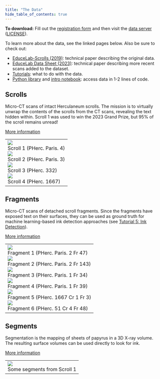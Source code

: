 ```yaml
---
title: "The Data"
hide_table_of_contents: true
---
```


<head>
  <html data-theme="dark" />

  <meta
    name="description"
    content="A $1,000,000+ machine learning and computer vision competition"
  />

  <meta property="og:type" content="website" />
  <meta property="og:url" content="https://scrollprize.org" />
  <meta property="og:title" content="Vesuvius Challenge" />
  <meta
    property="og:description"
    content="A $1,000,000+ machine learning and computer vision competition"
  />
  <meta
    property="og:image"
    content="https://scrollprize.org/img/social/opengraph.jpg"
  />

  <meta property="twitter:card" content="summary_large_image" />
  <meta property="twitter:url" content="https://scrollprize.org" />
  <meta property="twitter:title" content="Vesuvius Challenge" />
  <meta
    property="twitter:description"
    content="A $1,000,000+ machine learning and computer vision competition"
  />
  <meta
    property="twitter:image"
    content="https://scrollprize.org/img/social/opengraph.jpg"
  />
</head>

**To download:** Fill out the [registration form](https://forms.gle/HV1J6dJbmCB2z5QL8) and then visit the [data server](https://dl.ash2txt.org) ([LICENSE](https://dl.ash2txt.org/LICENSE.txt)).

To learn more about the data, see the linked pages below.
Also be sure to check out:

* [EduceLab-Scrolls (2019)](https://arxiv.org/abs/2304.02084): technical paper describing the original data.
* [EduceLab Data Sheet (2023)](https://drive.google.com/file/d/1I6JNrR6A9pMdANbn6uAuXbcDNwjk8qZ2/view?usp=sharing): technical paper describing more recent scans added to the dataset.
* [Tutorials](tutorial1): what to do with the data.
* [Python library](https://github.com/scrollprize/vesuvius) and [intro notebook](https://colab.research.google.com/github/ScrollPrize/vesuvius/blob/main/notebooks/example1_data_access.ipynb): access data in 1-2 lines of code.

## Scrolls

Micro-CT scans of intact Herculaneum scrolls.
The mission is to virtually unwrap the contents of the scrolls from the CT scans, revealing the text hidden within.
Scroll 1 was used to win the 2023 Grand Prize, but 95% of the scroll remains unread!

[More information](data_scrolls)

<div>
  <table>
    <tbody>
      <tr>
        <td>
          <div className="flex flex-wrap max-w-[500px]">
            <div className="sm:w-[45%] mb-2 mr-2"><img src="/img/overview/scroll1-small-actual.jpg" className="w-[100%]"/><figcaption className="mt-[-6px]">Scroll 1 (PHerc. Paris. 4)</figcaption></div>
            <div className="sm:w-[45%] mb-2"><img src="/img/overview/scroll2-small-actual.jpg" className="w-[100%]"/><figcaption className="mt-[-6px]">Scroll 2 (PHerc. Paris. 3)</figcaption></div>
            <div className="sm:w-[35.5%] mb-2 mr-2"><img src="/img/overview/PHerc332.jpg" className="w-[100%]"/><figcaption className="mt-[-6px]">Scroll 3 (PHerc. 332)</figcaption></div>
            <div className="sm:w-[55%] mb-2"><img src="/img/overview/PHerc1667.jpg" className="w-[100%]"/><figcaption className="mt-[-6px]">Scroll 4 (PHerc. 1667)</figcaption></div>
          </div>
        </td>
      </tr>
    </tbody>
  </table>
</div>

## Fragments

Micro-CT scans of detached scroll fragments.
Since the fragments have exposed text on their surfaces, they can be used as ground truth for machine learning-based ink detection approaches (see [Tutorial 5: Ink Detection](tutorial5)).

[More information](data_fragments)

<div>
  <table>
    <tbody>
      <tr>
        <td>
          <div className="flex flex-wrap">
            <div className="sm:w-[45%] max-w-[200px] mb-2 mr-2"><img src="/img/data/fr1.jpg" className="w-[100%]"/><figcaption className="mt-[-6px]">Fragment 1 (PHerc. Paris. 2 Fr 47)</figcaption></div>
            <div className="sm:w-[45%] max-w-[200px] mb-2 mr-2"><img src="/img/data/fr2.jpg" className="w-[100%]"/><figcaption className="mt-[-6px]">Fragment 2 (PHerc. Paris. 2 Fr 143)</figcaption></div>
            <div className="sm:w-[45%] max-w-[200px] mb-2 mr-2"><img src="/img/data/fr3.png" className="w-[100%]"/><figcaption className="mt-[-6px]">Fragment 3 (PHerc. Paris. 1 Fr 34)</figcaption></div>
            <div className="sm:w-[45%] max-w-[200px] mb-2 mr-2"><img src="/img/data/fr4.png" className="w-[100%]"/><figcaption className="mt-[-6px]">Fragment 4 (PHerc. Paris. 1 Fr 39)</figcaption></div>
            <div className="sm:w-[45%] max-w-[130px] mb-2 mr-2"><img src="/img/data/fr5.png" className="w-[100%]"/><figcaption className="mt-[-6px]">Fragment 5 (PHerc. 1667 Cr 1 Fr 3)</figcaption></div>
            <div className="sm:w-[45%] max-w-[220px] mb-2 mr-2"><img src="/img/data/fr6.png" className="w-[100%]"/><figcaption className="mt-[-6px]">Fragment 6 (PHerc. 51 Cr 4 Fr 48)</figcaption></div>
          </div>
        </td>
      </tr>
    </tbody>
  </table>
</div>

## Segments

Segmentation is the mapping of sheets of papyrus in a 3D X-ray volume. The resulting surface volumes can be used directly to look for ink.

[More information](data_segments)

<div>
  <table>
    <tbody>
      <tr>
        <td>
          <div className="flex flex-wrap max-w-[500px]">
            <div className="w-[100%] max-w-[400px] mb-4"><div className="overflow-hidden mb-2"><img loading="eager" src="/img/data/segmentation-animation.webp" className="w-[100%] mt-[-30px] mb-[-50px]"/></div><figcaption className="mt-[-6px]">Some segments from Scroll 1</figcaption></div>
          </div>
        </td>
      </tr>
    </tbody>
  </table>
</div>
